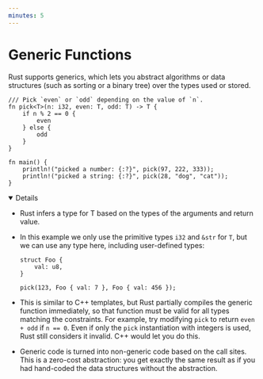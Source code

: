 ```yaml
---
minutes: 5
---
```


# Generic Functions

Rust supports generics, which lets you abstract algorithms or data structures
(such as sorting or a binary tree) over the types used or stored.

```rust,editable
/// Pick `even` or `odd` depending on the value of `n`.
fn pick<T>(n: i32, even: T, odd: T) -> T {
    if n % 2 == 0 {
        even
    } else {
        odd
    }
}

fn main() {
    println!("picked a number: {:?}", pick(97, 222, 333));
    println!("picked a string: {:?}", pick(28, "dog", "cat"));
}
```

<details open="true">

- Rust infers a type for T based on the types of the arguments and return value.

- In this example we only use the primitive types `i32` and `&str` for `T`, but
  we can use any type here, including user-defined types:

  ```rust,ignore
  struct Foo {
      val: u8,
  }

  pick(123, Foo { val: 7 }, Foo { val: 456 });
  ```

- This is similar to C++ templates, but Rust partially compiles the generic
  function immediately, so that function must be valid for all types matching
  the constraints. For example, try modifying `pick` to return `even + odd` if
  `n == 0`. Even if only the `pick` instantiation with integers is used, Rust
  still considers it invalid. C++ would let you do this.

- Generic code is turned into non-generic code based on the call sites. This is
  a zero-cost abstraction: you get exactly the same result as if you had
  hand-coded the data structures without the abstraction.

</details>
